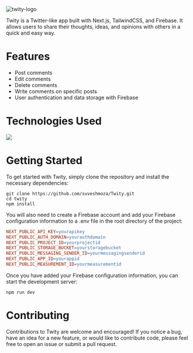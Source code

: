 <img src="https://i.ibb.co/Gs2FCRj/Screenshot-from-2023-05-02-13-47-56.png" alt="twity-logo" />

Twity is a Twitter-like app built with Next.js, TailwindCSS, and Firebase. It allows users to share their thoughts, ideas, and opinions with others in a quick and easy way.

# Features
- Post comments
- Edit comments
- Delete comments
- Write comments on specific posts
- User authentication and data storage with Firebase

# Technologies Used
<img src="https://skillicons.dev/icons?i=nextjs,tailwindcss,firebase" />

# Getting Started

To get started with Twity, simply clone the repository and install the necessary dependencies:

```bashCopy code
git clone https://github.com/suveshmoza/Twity.git
cd twity
npm install
```
You will also need to create a Firebase account and add your Firebase configuration information to a .env file in the root directory of the project:

```makefile
NEXT_PUBLIC_API_KEY=yourapikey
NEXT_PUBLIC_AUTH_DOMAIN=yourauthdomain
NEXT_PUBLIC_PROJECT_ID=yourprojectid
NEXT_PUBLIC_STORAGE_BUCKET=yourstoragebucket
NEXT_PUBLIC_MESSAGING_SENDER_ID=yourmessagingsenderid
NEXT_PUBLIC_APP_ID=yourappid
NEXT_PUBLIC_MEASUREMENT_ID=yourmeasurementid
```
Once you have added your Firebase configuration information, you can start the development server:

```node
npm run dev
```
# Contributing
Contributions to Twity are welcome and encouraged! If you notice a bug, have an idea for a new feature, or would like to contribute code, please feel free to open an issue or submit a pull request.
